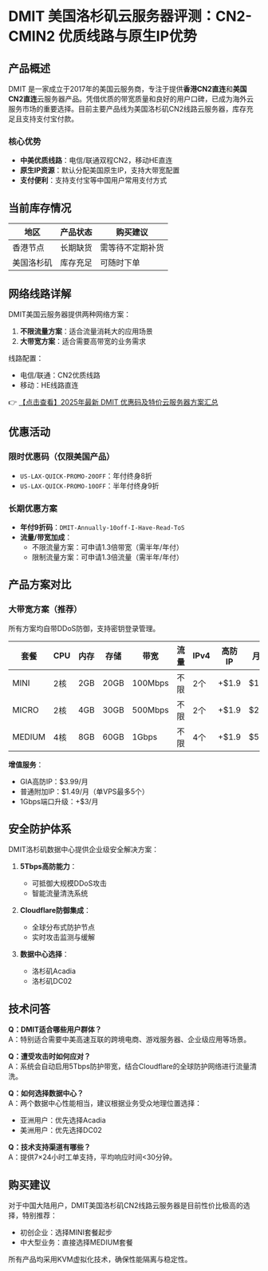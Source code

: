 # DMIT 美国洛杉矶云服务器评测：CN2-CMIN2 优质线路与原生IP优势

## 产品概述

DMIT 是一家成立于2017年的美国云服务商，专注于提供**香港CN2直连**和**美国CN2直连**云服务器产品。凭借优质的带宽质量和良好的用户口碑，已成为海外云服务市场的重要选择。目前主要产品线为美国洛杉矶CN2线路云服务器，库存充足且支持支付宝付款。

### 核心优势
- **中美优质线路**：电信/联通双程CN2，移动HE直连
- **原生IP资源**：默认分配美国原生IP，支持大带宽配置
- **支付便利**：支持支付宝等中国用户常用支付方式

## 当前库存情况
| 地区       | 产品状态       | 购买建议         |
|------------|----------------|------------------|
| 香港节点   | 长期缺货       | 需等待不定期补货 |
| 美国洛杉矶 | 库存充足       | 可随时下单       |

## 网络线路详解
DMIT美国云服务器提供两种网络方案：
1. **不限流量方案**：适合流量消耗大的应用场景
2. **大带宽方案**：适合需要高带宽的业务需求

线路配置：
- 电信/联通：CN2优质线路
- 移动：HE线路直连

👉 [【点击查看】2025年最新 DMIT 优惠码及特价云服务器方案汇总](https://bit.ly/dmit_coupon)

## 优惠活动
### 限时优惠码（仅限美国产品）
- `US-LAX-QUICK-PROMO-20OFF`：年付终身8折
- `US-LAX-QUICK-PROMO-10OFF`：半年付终身9折

### 长期优惠方案
- **年付9折码**：`DMIT-Annually-10off-I-Have-Read-ToS`
- **流量/带宽加成**：
  - 不限流量方案：可申请1.3倍带宽（需半年/年付）
  - 限制流量方案：可申请1.3倍流量（需半年/年付）

## 产品方案对比
### 大带宽方案（推荐）
所有方案均自带DDoS防御，支持密钥登录管理。

| 套餐    | CPU  | 内存 | 存储  | 带宽   | 流量  | IPv4 | 高防IP | 月价  |
|---------|------|------|-------|--------|-------|------|--------|-------|
| MINI    | 2核  | 2GB  | 20GB  | 100Mbps | 不限 | 2个  | +$1.9  | $14.9 |
| MICRO   | 2核  | 4GB  | 30GB  | 500Mbps | 不限 | 2个  | +$1.9  | $29.9 |
| MEDIUM  | 4核  | 8GB  | 60GB  | 1Gbps   | 不限 | 4个  | +$1.9  | $59.9 |

**增值服务**：
- GIA高防IP：$3.99/月
- 普通附加IP：$1.49/月（单VPS最多5个）
- 1Gbps端口升级：+$3/月

## 安全防护体系
DMIT洛杉矶数据中心提供企业级安全解决方案：

1. **5Tbps高防能力**：
   - 可抵御大规模DDoS攻击
   - 智能流量清洗系统

2. **Cloudflare防御集成**：
   - 全球分布式防护节点
   - 实时攻击监测与缓解

3. **数据中心选择**：
   - 洛杉矶Acadia
   - 洛杉矶DC02

## 技术问答
**Q：DMIT适合哪些用户群体？**  
A：特别适合需要中美高速互联的跨境电商、游戏服务器、企业级应用等场景。

**Q：遭受攻击时如何应对？**  
A：系统会自动启用5Tbps防护带宽，结合Cloudflare的全球防护网络进行流量清洗。

**Q：如何选择数据中心？**  
A：两个数据中心性能相当，建议根据业务受众地理位置选择：
- 亚洲用户：优先选择Acadia
- 美洲用户：优先选择DC02

**Q：技术支持渠道有哪些？**  
A：提供7×24小时工单支持，平均响应时间<30分钟。

## 购买建议
对于中国大陆用户，DMIT美国洛杉矶CN2线路云服务器是目前性价比极高的选择，特别推荐：
- 初创企业：选择MINI套餐起步
- 中大型业务：直接选择MEDIUM套餐

所有产品均采用KVM虚拟化技术，确保性能隔离与稳定性。